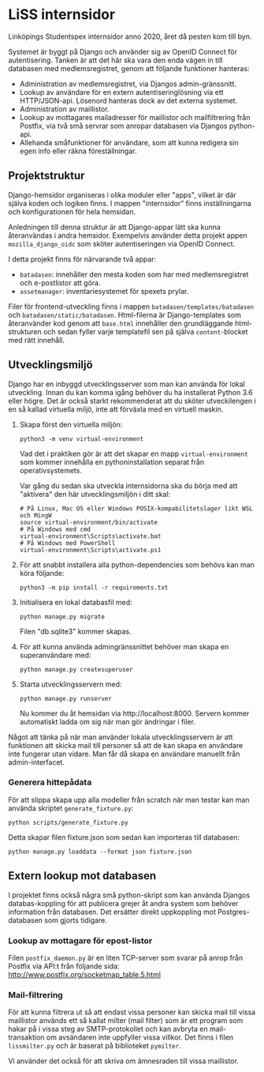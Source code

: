 # LiSS internsidor

Linköpings Studentspex internsidor anno 2020, året då pesten kom till byn.

Systemet är byggt på Django och använder sig av OpenID Connect för autentisering. Tanken är att det här ska vara den enda vägen in till databasen med medlemsregistret, genom att följande funktioner hanteras:
  * Administration av medlemsregistret, via Djangos admin-gränssnitt.
  * Lookup av användare för en extern autentiseringlösning via ett HTTP/JSON-api. Lösenord hanteras dock av det externa systemet.
  * Administration av maillistor.
  * Lookup av mottagares mailadresser för maillistor och mailfiltrering från Postfix, via två små servrar som anropar databasen via Djangos python-api.
  * Allehanda småfunktioner för användare, som att kunna redigera sin egen info eller räkna föreställningar.

## Projektstruktur
Django-hemsidor organiseras i olika moduler eller "apps", vilket är där själva koden och logiken finns. I mappen "internsidor" finns inställningarna och konfigurationen för hela hemsidan.

Anledningen till denna struktur är att Django-appar lätt ska kunna återanvändas i andra hemsidor. Exempelvis använder detta projekt appen `mozilla_django_oidc` som sköter autentiseringen via OpenID Connect.

I detta projekt finns för närvarande två appar:
  * `batadasen`: innehåller den mesta koden som har med medlemsregistret och e-postlistor att göra.
  * `assetmanager`: inventariesystemet för spexets prylar.

Filer för frontend-utveckling finns i mappen `batadasen/templates/batadasen` och `batadasen/static/batadasen`. Html-filerna är Django-templates som återanvänder kod genom att `base.html` innehåller den grundläggande html-strukturen och sedan fyller varje templatefil sen på själva `content`-blocket med rätt innehåll.

## Utvecklingsmiljö
Django har en inbyggd utvecklingsserver som man kan använda för lokal utveckling. Innan du kan komma igång behöver du ha installerat Python 3.6 eller högre. Det är också starkt rekommenderat att du sköter utveckilengen i en så kallad virtuella miljö, inte att förväxla med en virtuell maskin.

1. Skapa först den virtuella miljön:
   ```
   python3 -m venv virtual-environment
   ```
   Vad det i praktiken gör är att det skapar en mapp `virtual-environment` som kommer innehålla en pythoninstallation separat från operativsystemets.

   Var gång du sedan ska utveckla internsidorna ska du börja med att "aktivera" den här utvecklingsmiljön i ditt skal:
   ```
   # På Linux, Mac OS eller Windows POSIX-kompabilitetslager likt WSL och MingW
   source virtual-environment/bin/activate
   # På Windows med cmd
   virtual-environment\Scripts\activate.bat
   # På Windows med PowerShell
   virtual-environment\Scripts\activate.ps1
   ```

2. För att snabbt installera alla python-dependencies som behövs kan man köra följande:
    ```
    python3 -m pip install -r requirements.txt
    ```

3. Initialisera en lokal databasfil med:
    ```
    python manage.py migrate
    ```
    Filen "db.sqlite3" kommer skapas.

4. För att kunna använda admingränssnittet behöver man skapa en superanvändare med:
    ```
    python manage.py createsuperuser
    ```

5. Starta utvecklingsservern med:
    ```
    python manage.py runserver
    ```
    Nu kommer du åt hemsidan via http://localhost:8000. Servern kommer automatiskt ladda om sig när man gör ändringar i filer.

Något att tänka på när man använder lokala utvecklingsservern är att funktionen att skicka mail till personer så att de kan skapa en användare inte fungerar utan vidare. Man får då skapa en användare manuellt från admin-interfacet.

### Generera hittepådata
För att slippa skapa upp alla modeller från scratch när man testar kan man använda skriptet `generate_fixture.py`:
```
python scripts/generate_fixture.py
```
Detta skapar filen fixture.json som sedan kan importeras till databasen:
```
python manage.py loaddata --format json fixture.json
```


## Extern lookup mot databasen
I projektet finns också några små python-skript som kan använda Djangos databas-koppling för att publicera grejer åt andra system som behöver information från databasen. Det ersätter direkt uppkoppling mot Postgres-databasen som gjorts tidigare.

### Lookup av mottagare för epost-listor
Filen `postfix_daemon.py` är en liten TCP-server som svarar på anrop från Postfix via API:t från följande sida: http://www.postfix.org/socketmap_table.5.html

### Mail-filtrering
För att kunna filtrera ut så att endast vissa personer kan skicka mail till vissa maillistor används ett så kallat milter (mail filter) som är ett program som hakar på i vissa steg av SMTP-protokollet och kan avbryta en mail-transaktion om avsändaren inte uppfyller vissa villkor. Det finns i filen `lissmilter.py` och är baserat på biblioteket `pymilter`.

Vi använder det också för att skriva om ämnesraden till vissa maillistor.
